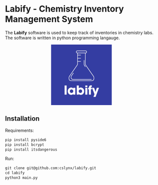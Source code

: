 # Labify - Chemistry Inventory Management System

The **Labify** software is used to keep track of inventories in chemistry labs.<br>
The software is written in python programming langauge.

<p align="center">
 <img src="images/labify.jpeg" alt="Labify Logo" width="200px">
</p>

## Installation

Requirements:

```
pip install pyside6
pip install bcrypt
pip install itsdangerous
```

Run:

```
git clone git@github.com:cslynx/labify.git
cd labify
python3 main.py
```
